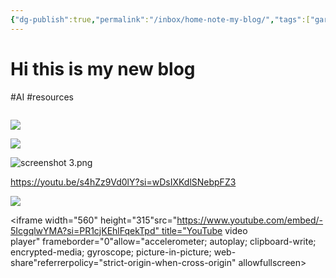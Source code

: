 ```yaml
---
{"dg-publish":true,"permalink":"/inbox/home-note-my-blog/","tags":["gardenEntry"],"created":"2025-07-07T21:29:15.482+02:00","updated":"2025-07-07T22:49:06.353+02:00"}
---
```


# Hi this is my new blog

#AI  #resources 

![]()

![](https://youtu.be/AbmQfmz7B98?si=XVuEWXzR-DXJsvww)

![](https://youtu.be/s4hZz9Vd0lY?si=wDsIXKdlSNebpFZ3)

![screenshot 3.png](/img/user/Bins/Media/screenshot%203.png) 

https://youtu.be/s4hZz9Vd0lY?si=wDsIXKdlSNebpFZ3

![](https://www.youtube.com/watch?v=NnTvZWp5Q7o)

</p>

<iframe width="560" height="315"src="https://www.youtube.com/embed/-5IcgqlwYMA?si=PR1cjKEhlFqekTpd" title="YouTube video player" frameborder="0"allow="accelerometer; autoplay; clipboard-write; encrypted-media; gyroscope; picture-in-picture; web-share"referrerpolicy="strict-origin-when-cross-origin" allowfullscreen>

<p>